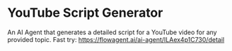 # YouTube Script Generator
An AI Agent that generates a detailed script for a YouTube video for any provided topic.
Fast try: https://flowagent.ai/ai-agent/ILAex4p1C730/detail
